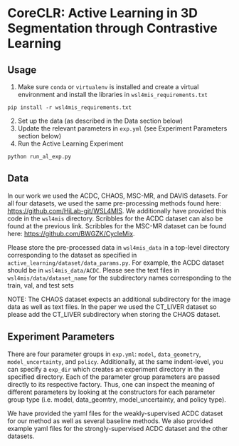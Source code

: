 # CoreCLR: Active Learning in 3D Segmentation through Contrastive Learning

## Usage

1. Make sure `conda` or `virtualenv` is installed and create a virtual environment and install 
the libraries in `wsl4mis_requirements.txt`
```
pip install -r wsl4mis_requirements.txt
```
2. Set up the data (as described in the Data section below)
3. Update the relevant parameters in `exp.yml` (see Experiment Parameters section below)
4. Run the Active Learning Experiment
```
python run_al_exp.py
```

## Data

In our work we used the ACDC, CHAOS, MSC-MR, and DAVIS datasets. For all four datasets, we used 
the same pre-processing methods found here: https://github.com/HiLab-git/WSL4MIS. We 
additionally have provided this code in the `wsl4mis` directory. Scribbles for the ACDC dataset 
can also be found at the previous link. Scribbles for the MSC-MR dataset can be found here: 
https://github.com/BWGZK/CycleMix.

Please store the pre-processed data in `wsl4mis_data` in a top-level directory corresponding to 
the dataset as specified in `active_learning/dataset/data_params.py`. For example, the ACDC 
dataset should be in `wsl4mis_data/ACDC`. Please see the text files in `wsl4mis/data/dataset_name` 
for the subdirectory names corresponding to the train, val, and test sets

NOTE: The CHAOS dataset expects an additional subdirectory for the image data as well as text 
files. In the paper we used the CT_LIVER dataset so please add the CT_LIVER subdirectory when
storing the CHAOS dataset.

## Experiment Parameters

There are four parameter groups in `exp.yml`: `model`, `data_geometry`, `model_uncertainty`, and 
`policy`. Additionally, at the same indent-level, you can specify a `exp_dir` which creates an 
experiment directory in the specified directory. Each of the parameter group parameters are 
passed directly to its respective factory. Thus, one can inspect the meaning of different 
parameters by looking at the constructors for each parameter group type (i.e. model, 
data_geomtry, model_uncertainty, and policy type). 

We have provided the yaml files for the weakly-supervised ACDC dataset for our method as well as
several baseline methods. We also provided example yaml files for the strongly-supervised ACDC 
dataset and the other datasets.